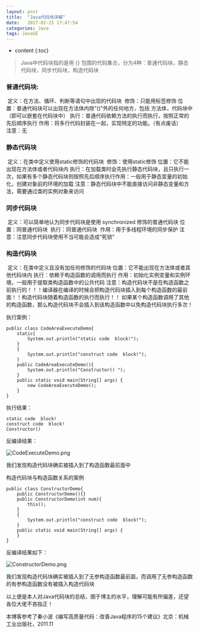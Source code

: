 ```yaml
---
layout: post
title:  "Java代码块详解"
date:   2017-02-25 17:47:54
categories: Java
tags: JavaSE
---
```


* content
{:toc}
>Java中代码块指的是用 {} 包围的代码集合，分为4种：普通代码块，静态代码块，同步代码块，构造代码块

### 普通代码块:
​    定义：在方法、循环、判断等语句中出现的代码块
​    修饰：只能用标签修饰
​    位置：普通代码块可以出现在方法体内除"()"外的任何地方，包括 方法体，代码块中（即可以嵌套在代码块中）
​    执行：普通代码依赖方法的执行而执行，按照正常的先后顺序执行
​    作用：将多行代码封装在一起，实现特定的功能。（有点废话）                
​    注意：无

### 静态代码块 
​     定义：在类中定义使用static修饰的代码块
​     修饰：使用static修饰
​     位置：它不能出现在方法体或者代码块内 
​     执行：在加载类时会先执行静态代码块，且只执行一次，如果有多个静态代码块则按照先后顺序执行
​     作用：一般用于静态变量的初始化，创建对象前的环境的加载
​     注意：静态代码块中不能直接访问非静态变量和方法，需要通过类的实例对象来访问 
### 同步代码块  
​    定义：可以简单地认为同步代码块是使用 synchronized 修饰的普通代码块
​    位置：同普通代码块
​    执行：同普通代码块
​    作用：用于多线程环境的同步保护
​    注意：注意同步代码块使用不当可能会造成“死锁”
### 构造代码块  
​    定义：在类中定义且没有加任何修饰的代码块
​    位置：它不能出现在方法体或者其他代码块内 
​    执行：依赖于构造函数的调用而执行
​    作用：初始化实例变量和实例环境，一般用于提取类构造函数中的公共代码
​    注意：构造代码块不是在构造函数之前执行的！！！编译器在编译的时候会把构造代码块插入到每个构造函数的最前面！！
​         构造代码块随着构造函数的执行而执行！！
​         如果某个构造函数调用了其他的构造函数，那么构造代码块不会插入到该构造函数中以免构造代码块执行多次！ 

执行案例：

```
public class CodeAreaExecuteDemo{
    static{
        System.out.println("static code  block!");
    }
    {
        System.out.println("construct code  block!");
    }
    public CodeAreaExecuteDemo(){
        System.out.println("Constructor() ");
    }
    public static void main(String[] args) {
        new CodeAreaExecuteDemo();
    }
}  
```
 执行结果：

```
static code  block!
construct code  block!
Constructor() 
```
反编译结果：

![CodeExecuteDemo.png](http://upload-images.jianshu.io/upload_images/3781926-00f81209928f7400.png?imageMogr2/auto-orient/strip%7CimageView2/2/w/1240)

我们发现构造代码块确实被插入到了构造函数最前面中

构造代码块与构造函数关系的案例

```
public class ConstructorDemo{
    public ConstructorDemo(){}
    public ConstructorDemo(int num){
        this();
    }
    {
        System.out.println("construct code  block!");
    }
    public static void main(String[] args) {
    }
}
```
反编译结果如下：

![ConstructorDemo.png](http://upload-images.jianshu.io/upload_images/3781926-8b1740439ba55787.png?imageMogr2/auto-orient/strip%7CimageView2/2/w/1240)

我们发现构造代码块确实被插入到了无参构造函数最前面，而调用了无参构造函数的有参构造函数没有被插入构造代码块

以上便是本人对Java代码块的总结，圉于博主的水平，理解可能有所偏差，还望各位大佬不吝指正！

本博客参考了秦小波《编写高质量代码：改善Java程序的15个建议》北京：机械工业出版社，2011.11
